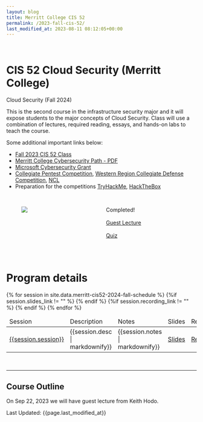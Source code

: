 ```yaml
---
layout: blog
title: Merritt College CIS 52
permalink: /2023-fall-cis-52/
last_modified_at: 2023-08-11 08:12:05+00:00
---
```

<br/>
<h1 class="title">CIS 52 Cloud Security (Merritt College)</h1>

Cloud Security (Fall 2024)

This is the second course in the infrastructure security major and it will expose students to the major concepts of Cloud Security.  Class will use a combination of lectures, required reading, essays, and hands-on labs to teach the course.

Some additional important links below:
- [Fall 2023 CIS 52 Class](/2023-fall-cis-52)
- [Merritt College Cybersecurity Path - PDF](/assets/pdf/2024-merritt-career-path.pdf)
- [Microsoft Cybersecurity Grant](https://www.lastmile-ed.org/microsoftcybersecurityscholarship)
- [Collegiate Pentest Competition](https://cp.tc/), [Western Region Collegiate Defense Competition](https://wrccdc.org/), [NCL](https://nationalcyberleague.org/competition)
- Preparation for the competitions [TryHackMe](https://tryhackme.com/), [HackTheBox](https://www.hackthebox.com/)

<br/>
<section>
<div class="container">
    <div class="columns is-multiline is-mobile is-centered">
        <div class="column is-half">
            <figure class="image">
            <img src="{{site.url}}{{site.baseurl}}assets/images/merritt-cis-52.jpg"/>
            </figure>
        </div>
        <div class="column is-half">
        <p class="has-text-left">   
            <div>
                <span class="tag is-danger">Completed!</span>
                <br/> <br/>
                <a class="tag is-info" href="#guestlecture">Guest Lecture</a>
                <br/> <br/>
                <a class="tag is-danger" href="/cis-52-quiz" target="_blank">Quiz</a>
                <br/> <br/>
            </div>
            </p>
        </div>
    </div>
</div>
</section>

<br/>
<h1 class="title">Program details</h1>
<table class="table is-bordered is-striped">
    <thead>
        <td>Session</td><td>Description</td><td>Notes</td><td>Slides</td><td>Recording</td>
    </thead>
    <tbody>
    {% for session in site.data.merritt-cis52-2024-fall-schedule %} 
    <tr>
        <td><a id="{{session.session| url_encode}}" href="#{{session.session | url_encode}}">{{session.session}}</a></td>
        <td>{{session.desc | markdownify}}</td>
        <td>{{session.notes | markdownify}}</td>
        {%if session.slides_link != "" %}
        <td><a href="{{session.slides_link}}" class="tag is-info">Slides</a></td>
        {% endif %}
        {%if session.recording_link != "" %}
        <td><a href="{{session.recording_link}}" class="tag is-info">Recording</a></td>
        {% endif %}
    </tr>
    {% endfor %}
    </tbody>
</table>
<br/>
<hr/>

<h2 id="guestlecture" class="subtitle">Course Outline</h2>
<p> On Sep 22, 2023 we will have guest lecture from Keith Hodo.</p


<hr/>
Last Updated: {{page.last_modified_at}}
